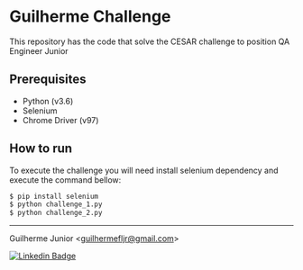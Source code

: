 # Guilherme Challenge

This repository has the code that solve the CESAR challenge to position QA Engineer Junior

## Prerequisites
- Python (v3.6)
- Selenium
- Chrome Driver (v97)

## How to run
To execute the challenge you will need install selenium dependency and execute the command bellow:
```bash
$ pip install selenium
$ python challenge_1.py
$ python challenge_2.py
```

* * *

Guilherme Junior
<<guilhermefljr@gmail.com>>

[![Linkedin Badge](https://img.shields.io/badge/-LinkedIn-blue?style=flat-square&logo=Linkedin&logoColor=white&link=//linkedin.com/in/guilherme-felix-de-lima-junior-99418335)](https://www.linkedin.com/in/guilherme-felix-de-lima-junior-99418335/)